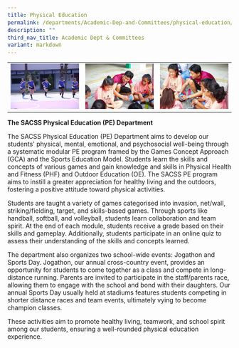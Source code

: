 ```yaml
---
title: Physical Education
permalink: /departments/Academic-Dep-and-Committees/physical-education/
description: ""
third_nav_title: Academic Dept & Committees
variant: markdown
---
```

|   |   |   |
|---|---|---|
|![](/images/Departments/Academic%20Dep%20&%20Comittee/Physical%20Education/835B2264-scaled.jpg)   | ![](/images/Departments/Academic%20Dep%20&%20Comittee/Physical%20Education/835B8302-scaled.jpg)  |![](/images/Departments/Academic%20Dep%20&%20Comittee/Physical%20Education/835B8304-scaled.jpg)   |

**The SACSS Physical Education (PE) Department**

The SACSS Physical Education (PE) Department aims to develop our students' physical, mental, emotional, and psychosocial well-being through a systematic modular PE program framed by the Games Concept Approach (GCA) and the Sports Education Model. Students learn the skills and concepts of various games and gain knowledge and skills in Physical Health and Fitness (PHF) and Outdoor Education (OE). The SACSS PE program aims to instill a greater appreciation for healthy living and the outdoors, fostering a positive attitude toward physical activities.

Students are taught a variety of games categorised into invasion, net/wall, striking/fielding, target, and skills-based games. Through sports like handball, softball, and volleyball, students learn collaboration and team spirit. At the end of each module, students receive a grade based on their skills and gameplay. Additionally, students participate in an online quiz to assess their understanding of the skills and concepts learned.

The department also organizes two school-wide events: Jogathon and Sports Day. Jogathon, our annual cross-country event, provides an opportunity for students to come together as a class and compete in long-distance running. Parents are invited to participate in the staff/parents race, allowing them to engage with the school and bond with their daughters. Our annual Sports Day usually held at stadiums features students competing in shorter distance races and team events, ultimately vying to become champion classes.

These activities aim to promote healthy living, teamwork, and school spirit among our students, ensuring a well-rounded physical education experience.